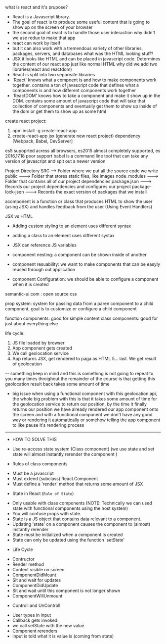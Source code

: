 what is react and it's prupose?
- React is a Javascript library.
- The goal of react is to produce some useful content that is going to show up on the screen of your browser
- the second goal of react is to handle those user interaction
why didn't we use redux to make that app
- react can work by itself
- but it can also work with a tremendous variety of other libraries, packages, servers, and databases
what was the HTML looking stuff?
- JSX it looks like HTML and can be placed in javascript code. Determines the content of our react app just like normal HTML
why did we add two libraries(react and reactdom)
- React is split into two separeate libraries
- 'React' knows what a compoent is and how to make components work together. contains a ton of javascript code that defines what a components is and how different components work together
- 'ReactDOM' knows how to take a component and make it show up in the DOM. contains some amount of javascript code that will take that collection of components and eventually get them to 
show up inside of the dom or get them to show up as some html

create react project:
1. npm install -g create-react-app
2. create-react-app jsx (generate new react project) dependency [Webpack, Babel, DevServer]

es5 supoprted acress all browsers, es2015 almost completely supported, es 2016,17,18 poor support
babel is a command line tool that can take any version of javascript and spit out a newer version

Project Directory
SRC --> Folder where we put all the source code we write
public ---> Folder that stores static files, like images
node_modules ---> Folder that contains all of our project dependencies
package.json ---> Records our project dependencies and configures our project
package-lock-json ---> Records the exact version of packages that we install

acomponent is a function or class that produces HTML to show the user (using JSX) and handles feedback from the user (Using Event Handlers)

JSX vs HTML
- Adding custom styling to an element uses different syntax
- adding a class to an element uses different systax
- JSX can reference JS variables

- component nesting: a component can be shown inside of another
- component resuability: we want to make components that can be easyly reused through out application
- component Configuration: we should be able to configure a component when it is created

semantic-ui.com : open source css

prop system: system for passing data from a paren component to a child component, goal is to customize or configure a child component

function components: good for simple content
class components: good for just about everything else

life cycle:
1. JS file loaded by browser
2. App component gets created
3. We call geolocation service
4. App returns JSX, get rendered to paga as HTML
5...
last. We get result of geolocation

-- something keep in mind and this is something is not going to repeat to you many times throighout the remainder of the course is that getting this geolocation result back takes some amount of time
- big issue when using a functional component with this geolocation api, the whole big problem with this is that it takes some amount of time for the geolocation service to return our position, by the time it finally returns our position we have already rendered our app component onto the screen and with a functional component we don't have any good way or rendering it automatically or somehow telling the app component to like pause it's rendering process
***************************************************
- HOW TO SOLVE THIS
+ Use re-access state system (Class component) (we use state and set state will almost instantly rerender the component )
- Rules of class components
+ Must be a javascript
+ Must extend (subclass) React.Component
+ Must define a 'render' method that returns some amount of JSX

- State in React (`Rule of State`)
+ Only usable with class components (NOTE: Technically we can used state with functional components using the host system)
+ You will confuse props with state.
+ State is a JS object that contains data relevant to a component.
+ Updating 'state' on a component causes the component to (almost) instantly rerender
+ State must be initialized when a component is created
+ State can only be updated using the function 'setState'

- Life Cycle
+ Contructor
+ Render method
+ Content visible on screen
+ ComponentDidMount
+ Sit and wait for updates
+ ComponentDidUpdate
+ Sit and wait until this component is not longer shown
+ ComponentWillUnmount

- Controll and UnControll
+ User types in input
+ Callback gets invoked
+ we call setState with the new value
+ Component rerenders
+ input is told what it is value is (coming from state)